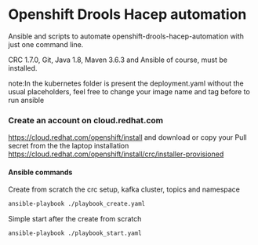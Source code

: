 # Openshift Drools Hacep automation

Ansible and scripts to automate openshift-drools-hacep-automation with just one command line.

CRC 1.7.0, Git, Java 1.8, Maven 3.6.3 and Ansible of course, must be installed.

note:In the kubernetes folder is present the deployment.yaml without the usual placeholders,
feel free to change your image name and tag before to run ansible

### Create an account on cloud.redhat.com
https://cloud.redhat.com/openshift/install and download or copy your Pull secret from the the laptop installation https://cloud.redhat.com/openshift/install/crc/installer-provisioned

#### Ansible commands

Create from scratch the crc setup, kafka cluster, topics and namespace
```sh
ansible-playbook ./playbook_create.yaml
```

Simple start after the create from scratch
```sh
ansible-playbook ./playbook_start.yaml
```
